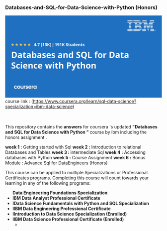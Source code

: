 ### Databases-and-SQL-for-Data-Science-with-Python (Honors)
![alt text](XDP_COURSE!_sql-data-science.jpeg)
<br>
course link : (https://www.coursera.org/learn/sql-data-science?specialization=ibm-data-science)

<br>
<br>
This repository contains the <b>answers</b> for coursera 's updated <b>"Databases and SQL for Data Science with Python " </b>course by ibm including the honors assignment .

<b>week 1 :</b> Getting started with Sql
<b>week 2 :</b> Introduction to relational Databases and  Tables
<b>week 3 : </b>intermediate Sql
<b>week 4 :</b> Accessing databases with Python
<b>week 5 :</b> Course Assignment
<b>week 6 :</b> Bonus Module : Advance Sql for DataEngineers (Honors)

This course can be applied to multiple Specializations or Professional Certificates programs. Completing this course will count towards your learning in any of the following programs:
<ul>
<b>Data Engineering Foundations Specialization
<li>IBM Data Analyst Professional Certificate
<li>IData Science Fundamentals with Python and SQL Specialization
<li>IIBM Data Engineering Professional Certificate
<li>IIntroduction to Data Science Specialization (Enrolled)
<li>IIBM Data Science Professional Certificate (Enrolled)

- 




